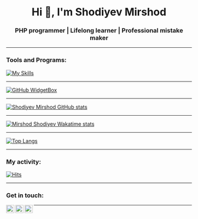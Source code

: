 <h1 align="center">Hi 👋, I'm Shodiyev Mirshod</h1>
<h3 align="center">PHP programmer | Lifelong learner | Professional mistake maker</h3>

---

### Tools and Programs:
[![My Skills](https://skillicons.dev/icons?i=php,c++,mysql,linux,bash,git,github,html,css,bootstrap,vscode,postman)](https://github.com/Shodiyevm)

---

[![GitHub WidgetBox](https://github-widgetbox.vercel.app/api/profile?username=Shodiyevm&data=followers,repositories,stars,commits&theme=dark)](https://github.com/Shodiyevm)

---

[![Shodiyev Mirshod GitHub stats](https://github-readme-stats.vercel.app/api?username=Shodiyevm&count_private=true&show_icons=true&theme=react)](#)

---

[![Mirshod Shodiyev Wakatime stats](https://github-readme-stats.vercel.app/api/wakatime?username=Shodiyevm&layout=compact&theme=react)](https://wakatime.com/@Shodiyevm)

---

[![Top Langs](https://github-readme-stats.vercel.app/api/top-langs/?username=Shodiyevm&layout=compact&theme=react&langs_count=20)](#)

---

### My activity:
[![Hits](https://hits.sh/github.com/AminovJamshid.svg)](https://hits.sh/github.com/AminovJamshid/)

---

### Get in touch:

[<img align="left" alt="telegram | Telegram" width="22px" src="https://cdn.jsdelivr.net/npm/simple-icons@3.13.0/icons/telegram.svg" />](https://t.me/shodiyevMirshod)
[<img align="left" alt="gmail | Gmail" width="22px" src="https://cdn.jsdelivr.net/npm/simple-icons@3.13.0/icons/gmail.svg" />](mailto:shodiyevmirshod43@gmail.com)
[<img align="left" alt="linkedin | LinkedIn" width="22px" src="https://cdn.jsdelivr.net/npm/simple-icons@3.13.0/icons/linkedin.svg" />](https://www.linkedin.com/in/mirshod-shodiyev-71b291328/)

---
